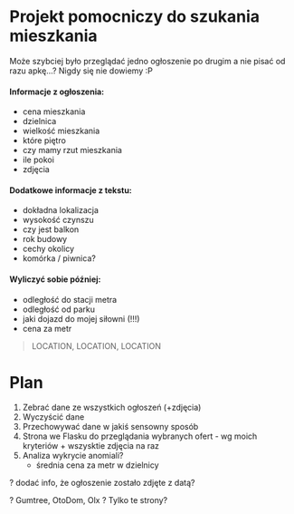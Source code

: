 # Projekt pomocniczy do szukania mieszkania

Może szybciej było przeglądać jedno ogłoszenie po drugim a nie pisać od razu apkę...? Nigdy się nie dowiemy :P

#### Informacje z ogłoszenia:
- cena mieszkania
- dzielnica
- wielkość mieszkania
- które piętro
- czy mamy rzut mieszkania
- ile pokoi
- zdjęcia

#### Dodatkowe informacje z tekstu:
- dokładna lokalizacja
- wysokość czynszu
- czy jest balkon
- rok budowy
- cechy okolicy
- komórka / piwnica?

#### Wyliczyć sobie później:
- odległość do stacji metra
- odległość od parku
- jaki dojazd do mojej siłowni (!!!)
- cena za metr


> LOCATION, LOCATION, LOCATION


# Plan 
1. Zebrać dane ze wszystkich ogłoszeń (+zdjęcia)
2. Wyczyścić dane 
3. Przechowywać dane w jakiś sensowny sposób
4. Strona we Flasku do przeglądania wybranych ofert - wg moich kryteriów + wszysktie zdjęcia na raz
5. Analiza wykrycie anomiali?
    - średnia cena za metr w dzielnicy
   


? dodać info, że ogłoszenie zostało zdjęte z datą?

? Gumtree, OtoDom, Olx ? Tylko te strony?

